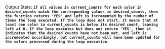 Output State: **`if all values in current_counts for each color in desired_counts match the corresponding values in desired_counts, then the function returns 'YES' and left is incremented by the number of times the loop executed. If the loop does not start, it means that at least one color in current_counts is below its desired count, leaving left at 0. If the loop executes but does not return 'YES', then it indicates that the desired counts have not been met, and left is incremented accordingly, but current_counts will have been updated for the colors processed during the loop execution.`**